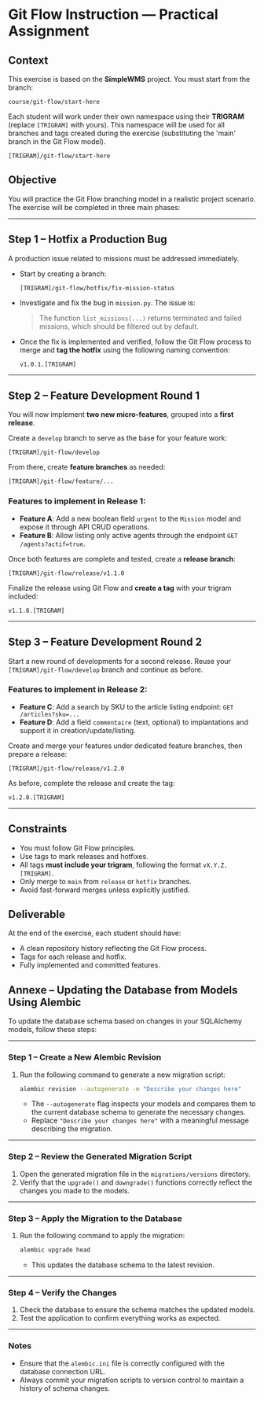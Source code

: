 # Git Flow Instruction — Practical Assignment

## Context

This exercise is based on the **SimpleWMS** project. You must start from the branch:

```
course/git-flow/start-here
```

Each student will work under their own namespace using their **TRIGRAM** (replace `[TRIGRAM]` with yours).
This namespace will be used for all branches and tags created during the exercise (substituting the 'main' branch in the Git Flow model).
```
[TRIGRAM]/git-flow/start-here
```

## Objective

You will practice the Git Flow branching model in a realistic project scenario. The exercise will be completed in three main phases:

---

## Step 1 – Hotfix a Production Bug

A production issue related to missions must be addressed immediately.

- Start by creating a branch:
  ```
  [TRIGRAM]/git-flow/hotfix/fix-mission-status
  ```

- Investigate and fix the bug in `mission.py`. The issue is:
  > The function `list_missions(...)` returns terminated and failed missions, which should be filtered out by default.

- Once the fix is implemented and verified, follow the Git Flow process to merge and **tag the hotfix** using the following naming convention:
  ```
  v1.0.1.[TRIGRAM]
  ```

---

## Step 2 – Feature Development Round 1

You will now implement **two new micro-features**, grouped into a **first release**.

Create a `develop` branch to serve as the base for your feature work:

```
[TRIGRAM]/git-flow/develop
```

From there, create **feature branches** as needed:

```
[TRIGRAM]/git-flow/feature/...
```

### Features to implement in Release 1:

- **Feature A**: Add a new boolean field `urgent` to the `Mission` model and expose it through API CRUD operations.
- **Feature B**: Allow listing only active agents through the endpoint `GET /agents?actif=true`.

Once both features are complete and tested, create a **release branch**:

```
[TRIGRAM]/git-flow/release/v1.1.0
```

Finalize the release using Git Flow and **create a tag** with your trigram included:

```
v1.1.0.[TRIGRAM]
```

---

## Step 3 – Feature Development Round 2

Start a new round of developments for a second release. Reuse your `[TRIGRAM]/git-flow/develop` branch and continue as before.

### Features to implement in Release 2:

- **Feature C**: Add a search by SKU to the article listing endpoint: `GET /articles?sku=...`
- **Feature D**: Add a field `commentaire` (text, optional) to implantations and support it in creation/update/listing.

Create and merge your features under dedicated feature branches, then prepare a release:

```
[TRIGRAM]/git-flow/release/v1.2.0
```

As before, complete the release and create the tag:

```
v1.2.0.[TRIGRAM]
```

---

## Constraints

- You must follow Git Flow principles.
- Use tags to mark releases and hotfixes.
- All tags **must include your trigram**, following the format `vX.Y.Z.[TRIGRAM]`.
- Only merge to `main` from `release` or `hotfix` branches.
- Avoid fast-forward merges unless explicitly justified.

## Deliverable

At the end of the exercise, each student should have:
- A clean repository history reflecting the Git Flow process.
- Tags for each release and hotfix.
- Fully implemented and committed features.

## Annexe – Updating the Database from Models Using Alembic

To update the database schema based on changes in your SQLAlchemy models, follow these steps:

---

### Step 1 – Create a New Alembic Revision
1. Run the following command to generate a new migration script:
   ```bash
   alembic revision --autogenerate -m "Describe your changes here"
   ```
   - The `--autogenerate` flag inspects your models and compares them to the current database schema to generate the necessary changes.
   - Replace `"Describe your changes here"` with a meaningful message describing the migration.

---

### Step 2 – Review the Generated Migration Script
1. Open the generated migration file in the `migrations/versions` directory.
2. Verify that the `upgrade()` and `downgrade()` functions correctly reflect the changes you made to the models.

---

### Step 3 – Apply the Migration to the Database
1. Run the following command to apply the migration:
   ```bash
   alembic upgrade head
   ```
   - This updates the database schema to the latest revision.

---

### Step 4 – Verify the Changes
1. Check the database to ensure the schema matches the updated models.
2. Test the application to confirm everything works as expected.

---

### Notes
- Ensure that the `alembic.ini` file is correctly configured with the database connection URL.
- Always commit your migration scripts to version control to maintain a history of schema changes.